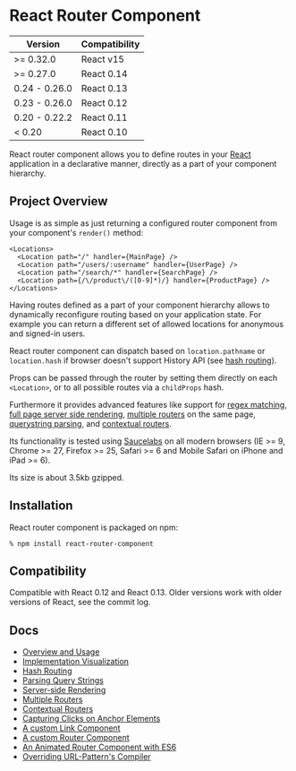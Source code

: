 # React Router Component


|Version        | Compatibility|
|---------------|--------------|
|>= 0.32.0      | React v15    |
|>= 0.27.0      | React 0.14   |
|0.24 - 0.26.0  | React 0.13   |
|0.23 - 0.26.0  | React 0.12   |
|0.20 - 0.22.2  | React 0.11   |
|< 0.20         | React 0.10   |

React router component allows you to define routes in your [React][] application
in a declarative manner, directly as a part of your component hierarchy.

## Project Overview

Usage is as simple as just returning a configured router component from your
component's `render()` method:

    <Locations>
      <Location path="/" handler={MainPage} />
      <Location path="/users/:username" handler={UserPage} />
      <Location path="/search/*" handler={SearchPage} />
      <Location path={/\/product\/([0-9]*)/} handler={ProductPage} />
    </Locations>

Having routes defined as a part of your component hierarchy allows to
dynamically reconfigure routing based on your application state. For example you
can return a different set of allowed locations for anonymous and signed-in
users.

React router component can dispatch based on `location.pathname` or
`location.hash` if browser doesn't support History API (see [hash routing][hash-routing]).

Props can be passed through the router by setting them directly on each `<Location>`, or to all possible routes
via a `childProps` hash.

Furthermore it provides advanced features like support for [regex matching][regex],
[full page server side rendering][server-side], [multiple routers][multiple] on the same page,
[querystring parsing][querystring], and [contextual routers][contextual].

Its functionality is tested using [Saucelabs][] on all modern browsers (IE >= 9,
Chrome >= 27, Firefox >= 25, Safari >= 6 and Mobile Safari on iPhone and iPad >=
6).

Its size is about 3.5kb gzipped.

## Installation

React router component is packaged on npm:

    % npm install react-router-component

## Compatibility

Compatible with React 0.12 and React 0.13. Older versions work with older versions of React, see the commit log.

## Docs

* [Overview and Usage][docs]
* [Implementation Visualization][implementation]
* [Hash Routing][hash-routing]
* [Parsing Query Strings][querystring]
* [Server-side Rendering][server-side]
* [Multiple Routers][multiple]
* [Contextual Routers][contextual]
* [Capturing Clicks on Anchor Elements][a-elements]
* [A custom Link Component][rec-custom-link]
* [A custom Router Component][rec-custom-router]
* [An Animated Router Component with ES6][rec-es6-custom-router]
* [Overriding URL-Pattern's Compiler][override-url-pattern]

[hash-routing]: http://strml.viewdocs.io/react-router-component/hash-routing
[regex]: http://strml.viewdocs.io/react-router-component#user-content-regular-expressions
[server-side]: http://strml.viewdocs.io/react-router-component/server-side
[multiple]: http://strml.viewdocs.io/react-router-component/multiple
[contextual]: http://strml.viewdocs.io/react-router-component/contextual
[querystring]: http://strml.viewdocs.io/react-router-component/querystring
[a-elements]: http://strml.viewdocs.io/react-router-component/a-elements
[rec-custom-link]: http://strml.viewdocs.io/react-router-component/recipes/custom-link
[rec-custom-router]: http://strml.viewdocs.io/react-router-component/recipes/custom-router
[rec-es6-custom-router]: http://strml.viewdocs.io/react-router-component/recipes/es6-custom-router
[override-url-pattern]: http://strml.viewdocs.io/react-router-component/override-url-pattern
[implementation]: http://strml.viewdocs.io/react-router-component/implementation

[docs]: http://strml.viewdocs.io/react-router-component
[React]: http://facebook.github.io/react/
[React-Refs]: http://facebook.github.io/react/docs/more-about-refs.html
[React-Shims]: http://facebook.github.io/react/docs/working-with-the-browser.html#polyfills-needed-to-support-older-browsers
[Saucelabs]: https://saucelabs.com
